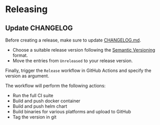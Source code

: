 # Releasing

## Update CHANGELOG

Before creating a release, make sure to update [CHANGELOG.md](../CHANGELOG.md).

* Choose a suitable release version following the [Semantic Versioning](https://semver.org/spec/v2.0.0.html) format.
* Move the entries from `Unreleased` to your release version.

Finally, trigger the `Release` workflow in GitHub Actions and specify the version as argument.

The workflow will perform the following actions:
* Run the full CI suite
* Build and push docker container
* Build and push helm chart
* Build binaries for various platforms and upload to GitHub
* Tag the version in git

